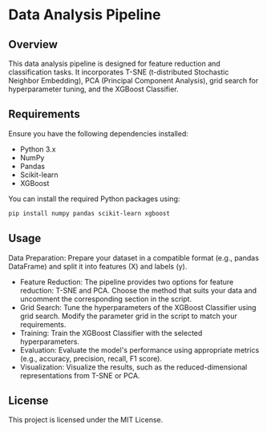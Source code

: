# Data Analysis Pipeline

## Overview
This data analysis pipeline is designed for feature reduction and classification tasks. It incorporates T-SNE (t-distributed Stochastic Neighbor Embedding), PCA (Principal Component Analysis), grid search for hyperparameter tuning, and the XGBoost Classifier.

## Requirements
Ensure you have the following dependencies installed:

- Python 3.x
- NumPy
- Pandas
- Scikit-learn
- XGBoost

You can install the required Python packages using:

```bash
pip install numpy pandas scikit-learn xgboost
```

## Usage
Data Preparation: Prepare your dataset in a compatible format (e.g., pandas DataFrame) and split it into features (X) and labels (y).

- Feature Reduction: The pipeline provides two options for feature reduction: T-SNE and PCA. Choose the method that suits your data and uncomment the corresponding section in the script.
- Grid Search: Tune the hyperparameters of the XGBoost Classifier using grid search. Modify the parameter grid in the script to match your requirements.
- Training: Train the XGBoost Classifier with the selected hyperparameters.
- Evaluation: Evaluate the model's performance using appropriate metrics (e.g., accuracy, precision, recall, F1 score).
- Visualization: Visualize the results, such as the reduced-dimensional representations from T-SNE or PCA.

## License
This project is licensed under the MIT License.